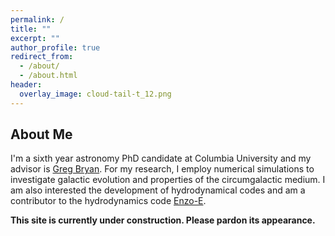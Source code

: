 ```yaml
---
permalink: /
title: ""
excerpt: ""
author_profile: true
redirect_from: 
  - /about/
  - /about.html
header:
  overlay_image: cloud-tail-t_12.png
---
```


## About Me

I'm a sixth year astronomy PhD candidate at Columbia University and my advisor is [Greg Bryan](https://www.astro.columbia.edu/profile?uid=gbryan).
For my research, I employ numerical simulations to investigate galactic evolution and properties of the circumgalactic medium.
I am also interested the development of hydrodynamical codes and am a contributor to the hydrodynamics code [Enzo-E](https://github.com/enzo-project/enzo-e).

__This site is currently under construction. Please pardon its appearance.__